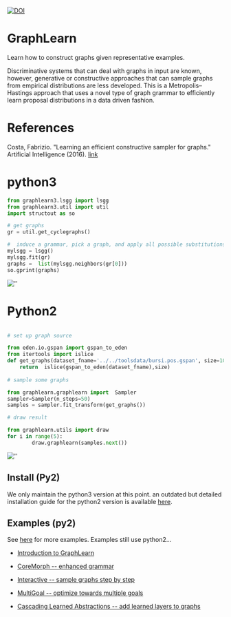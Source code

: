[![DOI](https://zenodo.org/badge/33873956.svg)](https://zenodo.org/badge/latestdoi/33873956)

# GraphLearn
Learn how to construct graphs given representative examples.

Discriminative systems that can deal with graphs in input are known, however, generative or constructive approaches that can sample graphs from empirical distributions are less developed. This is a Metropolis–Hastings approach that uses a novel type of graph grammar to efficiently learn proposal distributions in a data driven fashion.


# References
Costa, Fabrizio. "Learning an efficient constructive sampler for graphs." Artificial Intelligence (2016). [link](http://www.sciencedirect.com/science/article/pii/S0004370216000138)



# python3 



```python
from graphlearn3.lsgg import lsgg
from graphlearn3.util import util
import structout as so

# get graphs
gr = util.get_cyclegraphs()

#  induce a grammar, pick a graph, and apply all possible substitutions
mylsgg = lsgg()
mylsgg.fit(gr)
graphs =  list(mylsgg.neighbors(gr[0]))
so.gprint(graphs)
```

![''](https://raw.githubusercontent.com/fabriziocosta/GraphLearn/master/example.png)





# Python2 

```python

# set up graph source

from eden.io.gspan import gspan_to_eden
from itertools import islice
def get_graphs(dataset_fname='../../toolsdata/bursi.pos.gspan', size=100):
    return  islice(gspan_to_eden(dataset_fname),size)
    
# sample some graphs

from graphlearn.graphlearn import  Sampler
sampler=Sampler(n_steps=50)
samples = sampler.fit_transform(get_graphs())

# draw result

from graphlearn.utils import draw
for i in range(5):
        draw.graphlearn(samples.next())
```
![''](https://raw.githubusercontent.com/fabriziocosta/GraphLearn/master/example_py2.png)


## Install (Py2)

We only maintain the python3 version at this point. an outdated but detailed installation guide for the 
python2 version is available [here](install.md).


## Examples (py2)
See [here](https://github.com/fabriziocosta/GraphLearn_examples) for more examples. Examples still use python2... 

* [Introduction to GraphLearn](https://github.com/fabriziocosta/GraphLearn_examples/blob/master/notebooks/Introduction.ipynb)

* [CoreMorph -- enhanced grammar](https://github.com/fabriziocosta/GraphLearn_examples/blob/master/notebooks/CoreMorph.ipynb)

* [Interactive -- sample graphs step by step](https://github.com/fabriziocosta/GraphLearn_examples/blob/master/notebooks/simple_toys/interactive_creation.ipynb)

* [MultiGoal -- optimize towards multiple goals](https://github.com/fabriziocosta/GraphLearn_examples/blob/master/notebooks/SamplerCombiner.ipynb)

* [Cascading Learned Abstractions -- add learned layers to graphs](https://github.com/smautner/GraphLearn_examples/blob/master/notebooks/cascade.ipynb)













